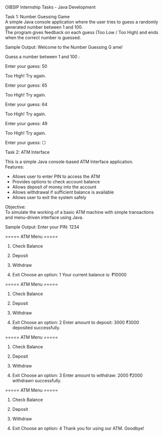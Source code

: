 OIBSIP Internship Tasks - Java Development

 Task 1: Number Guessing Game  
A simple Java console application where the user tries to guess a randomly generated number between 1 and 100.  
The program gives feedback on each guess (Too Low / Too High) and ends when the correct number is guessed.

 Sample Output:
 Welcome to the Number Guessing G ame!

Guess a number between 1 and 100 :

Enter your guess: 50

Too High! Try again.

Enter your guess: 65

Too High! Try again.

Enter your guess: 64

Too High! Try again.

Enter your guess: 49

Too High! Try again.

Enter your guess: ☐
 

Task 2: ATM Interface  

This is a simple Java console-based ATM Interface application.  
Features:  
- Allows user to enter PIN to access the ATM  
- Provides options to check account balance  
- Allows deposit of money into the account  
-  Allows withdrawal if sufficient balance is available  
-  Allows user to exit the system safely  

Objective:  
To simulate the working of a basic ATM machine with simple transactions and menu-driven interface using Java.  

Sample Output:
Enter your PIN: 1234

===== ATM Menu =====

1. Check Balance

2. Deposit

3. Withdraw

4. Exit
Choose an option: 1
Your current balance is: ₹10000



===== ATM Menu =====

1. Check Balance

2. Deposit

3. Withdraw

4. Exit
Choose an option: 2
Enter amount to deposit: 3000
₹3000 deposited successfully.



===== ATM Menu =====

1. Check Balance

2. Deposit

3. Withdraw

4. Exit
Choose an option: 3
Enter amount to withdraw: 2000
₹2000 withdrawn successfully.



===== ATM Menu =====

1. Check Balance

2. Deposit

3. Withdraw

4. Exit
Choose an option: 4
Thank you for using our ATM. Goodbye!

